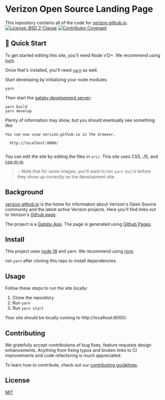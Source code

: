 # Verizon Open Source Landing Page

This repository contains all of the code for [verizon.github.io](https://verizon.github.io/). 
[![License: BSD 2-Clause](https://img.shields.io/badge/License-BSD%202--Clause-7462E0.svg)](LICENSE)
[![Contributor Covenant](https://img.shields.io/badge/Contributor%20Covenant-2.0-24B8EE.svg)](CODE_OF_CONDUCT.md)

## 🚀 Quick Start

To get started editing this site, you'll need Node v12+. We recommend using [nvm](https://github.com/nvm-sh/nvm).

Once that's installed, you'll need [`yarn`](https://yarnpkg.com/) as well.

Start developing by initializing your node modules:

```shell
yarn
```

Then start the [gatsby development server](https://www.gatsbyjs.com/docs/):

```shell
yarn build
yarn develop
```

Plenty of information may show, but you should eventually see something like:

```shell
You can now view verizon.github.io in the browser.
⠀
  http://localhost:8000/
⠀
```

You can edit the site by editing the files in `src/`. This site uses CSS, JS, and [css-in-js](https://cssinjs.org/).

> 💡 Note that for some images, you'll want to run `yarn build` before they show up correctly on the development site.

## Background

[verizon.github.io](https://verizon.github.io/) is the home for information about Verizon's Open Source community and the latest active Verizon projects. Here you'll find links out to Verizon's [Github page](https://github.com/Verizon). 

The project is a [Gatsby App](https://gatsbyjs.com). The page is generated using [Github Pages](https://pages.github.com/). 

## Install

This project uses [node 18](http://nodejs.org) and yarn. We recommend using [nvm](https://github.com/nvm-sh).

run `yarn` after cloning this repo to install dependencies.

## Usage

Follow these steps to run the site locally:

1. Clone the repository
2. Run `yarn`
3. Run `yarn start`

Your site should be locally running to http://localhost:8000/. 

## Contributing

We gratefully accept contributions of bug fixes, feature requests design enhancements. Anything from fixing typos and broken links to CI improvements and code refactoring is much appreciated. 

To learn how to contribute, check out our [contributing guidelines](CONTRIBUTING.md). 


## License

[MIT](LICENSE) 
